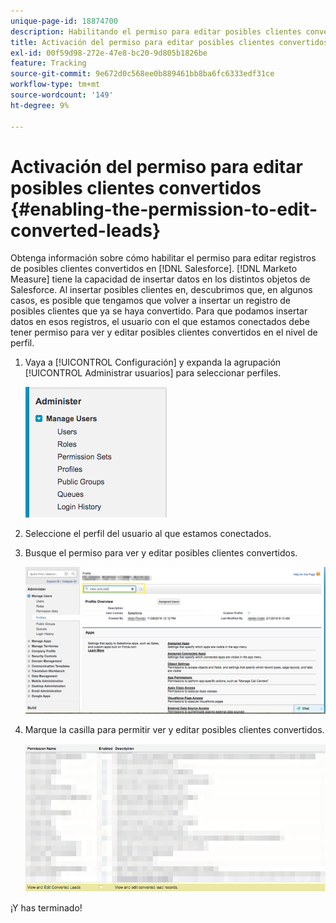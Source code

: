```yaml
---
unique-page-id: 18874700
description: Habilitando el permiso para editar posibles clientes convertidos - [!DNL Marketo Measure]
title: Activación del permiso para editar posibles clientes convertidos
exl-id: 00f59d98-272e-47e8-bc20-9d805b1826be
feature: Tracking
source-git-commit: 9e672d0c568ee0b889461bb8ba6fc6333edf31ce
workflow-type: tm+mt
source-wordcount: '149'
ht-degree: 9%

---
```


# Activación del permiso para editar posibles clientes convertidos {#enabling-the-permission-to-edit-converted-leads}

Obtenga información sobre cómo habilitar el permiso para editar registros de posibles clientes convertidos en [!DNL Salesforce]. [!DNL Marketo Measure] tiene la capacidad de insertar datos en los distintos objetos de Salesforce. Al insertar posibles clientes en, descubrimos que, en algunos casos, es posible que tengamos que volver a insertar un registro de posibles clientes que ya se haya convertido. Para que podamos insertar datos en esos registros, el usuario con el que estamos conectados debe tener permiso para ver y editar posibles clientes convertidos en el nivel de perfil.

1. Vaya a [!UICONTROL Configuración] y expanda la agrupación [!UICONTROL Administrar usuarios] para seleccionar perfiles.

   ![](assets/1-2.png)

1. Seleccione el perfil del usuario al que estamos conectados.

1. Busque el permiso para ver y editar posibles clientes convertidos.

   ![](assets/2-1.png)

1. Marque la casilla para permitir ver y editar posibles clientes convertidos.

   ![](assets/3-1.png)

¡Y has terminado!
